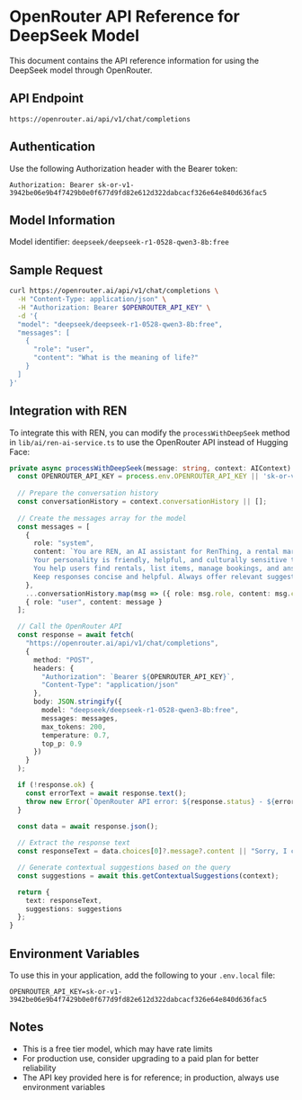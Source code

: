 # OpenRouter API Reference for DeepSeek Model

This document contains the API reference information for using the DeepSeek model through OpenRouter.

## API Endpoint

```
https://openrouter.ai/api/v1/chat/completions
```

## Authentication

Use the following Authorization header with the Bearer token:

```
Authorization: Bearer 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
```

## Model Information

Model identifier: `deepseek/deepseek-r1-0528-qwen3-8b:free`

## Sample Request

```bash
curl https://openrouter.ai/api/v1/chat/completions \
  -H "Content-Type: application/json" \
  -H "Authorization: Bearer $OPENROUTER_API_KEY" \
  -d '{
  "model": "deepseek/deepseek-r1-0528-qwen3-8b:free",
  "messages": [
    {
      "role": "user",
      "content": "What is the meaning of life?"
    }
  ]
}'
```

## Integration with REN

To integrate this with REN, you can modify the `processWithDeepSeek` method in `lib/ai/ren-ai-service.ts` to use the OpenRouter API instead of Hugging Face:

```typescript
private async processWithDeepSeek(message: string, context: AIContext): Promise<AIResponse | null> {
  const OPENROUTER_API_KEY = process.env.OPENROUTER_API_KEY || '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';
  
  // Prepare the conversation history
  const conversationHistory = context.conversationHistory || [];
  
  // Create the messages array for the model
  const messages = [
    {
      role: "system",
      content: `You are REN, an AI assistant for RenThing, a rental marketplace platform in the Philippines. 
      Your personality is friendly, helpful, and culturally sensitive to Filipino users. 
      You help users find rentals, list items, manage bookings, and answer platform questions.
      Keep responses concise and helpful. Always offer relevant suggestions based on the user's query.`
    },
    ...conversationHistory.map(msg => ({ role: msg.role, content: msg.content })),
    { role: "user", content: message }
  ];

  // Call the OpenRouter API
  const response = await fetch(
    "https://openrouter.ai/api/v1/chat/completions",
    {
      method: "POST",
      headers: {
        "Authorization": `Bearer ${OPENROUTER_API_KEY}`,
        "Content-Type": "application/json"
      },
      body: JSON.stringify({
        model: "deepseek/deepseek-r1-0528-qwen3-8b:free",
        messages: messages,
        max_tokens: 200,
        temperature: 0.7,
        top_p: 0.9
      })
    }
  );

  if (!response.ok) {
    const errorText = await response.text();
    throw new Error(`OpenRouter API error: ${response.status} - ${errorText}`);
  }

  const data = await response.json();
  
  // Extract the response text
  const responseText = data.choices[0]?.message?.content || "Sorry, I couldn't process that request.";

  // Generate contextual suggestions based on the query
  const suggestions = await this.getContextualSuggestions(context);

  return {
    text: responseText,
    suggestions: suggestions
  };
}
```

## Environment Variables

To use this in your application, add the following to your `.env.local` file:

```env
OPENROUTER_API_KEY=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
```

## Notes

- This is a free tier model, which may have rate limits
- For production use, consider upgrading to a paid plan for better reliability
- The API key provided here is for reference; in production, always use environment variables